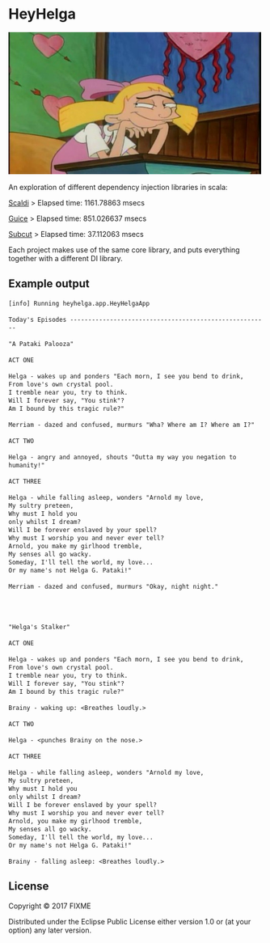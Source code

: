 # HeyHelga

![helga](helga.jpg)


An exploration of different dependency injection libraries in scala:

[Scaldi](http://scaldi.org/) > Elapsed time: 1161.78863 msecs

[Guice](https://github.com/google/guice) > Elapsed time: 851.026637 msecs

[Subcut](https://github.com/dickwall/subcut) > Elapsed time: 37.112063 msecs


Each project makes use of the same core library, and puts everything together with a different DI library.

## Example output

```
[info] Running heyhelga.app.HeyHelgaApp 

Today's Episodes -------------------------------------------------------

"A Pataki Palooza"

ACT ONE

Helga - wakes up and ponders "Each morn, I see you bend to drink,
From love's own crystal pool.
I tremble near you, try to think.
Will I forever say, "You stink"?
Am I bound by this tragic rule?"

Merriam - dazed and confused, murmurs "Wha? Where am I? Where am I?"

ACT TWO

Helga - angry and annoyed, shouts "Outta my way you negation to humanity!"

ACT THREE

Helga - while falling asleep, wonders "Arnold my love,
My sultry preteen,
Why must I hold you
only whilst I dream?
Will I be forever enslaved by your spell?
Why must I worship you and never ever tell?
Arnold, you make my girlhood tremble,
My senses all go wacky.
Someday, I'll tell the world, my love...
Or my name's not Helga G. Pataki!"

Merriam - dazed and confused, murmurs "Okay, night night."




"Helga's Stalker"

ACT ONE

Helga - wakes up and ponders "Each morn, I see you bend to drink,
From love's own crystal pool.
I tremble near you, try to think.
Will I forever say, "You stink"?
Am I bound by this tragic rule?"

Brainy - waking up: <Breathes loudly.>

ACT TWO

Helga - <punches Brainy on the nose.>

ACT THREE

Helga - while falling asleep, wonders "Arnold my love,
My sultry preteen,
Why must I hold you
only whilst I dream?
Will I be forever enslaved by your spell?
Why must I worship you and never ever tell?
Arnold, you make my girlhood tremble,
My senses all go wacky.
Someday, I'll tell the world, my love...
Or my name's not Helga G. Pataki!"

Brainy - falling asleep: <Breathes loudly.>
```

## License

Copyright © 2017 FIXME

Distributed under the Eclipse Public License either version 1.0 or (at
your option) any later version.
